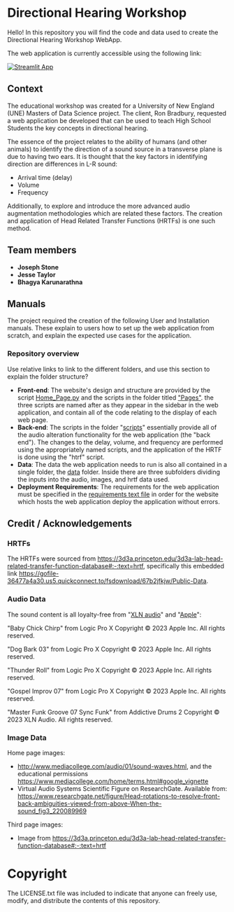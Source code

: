 # Directional Hearing Workshop
Hello! In this repository you will find the code and data used to create the Directional Hearing Workshop WebApp.

The web application is currently accessible using the following link:

[![Streamlit App](https://static.streamlit.io/badges/streamlit_badge_black_white.svg)](https://directionalhearingworkshop2023-directional-hea-home-page-6axpms.streamlit.app/)

## Context
The educational workshop was created for a University of New England (UNE) Masters of Data Science project. The client, Ron Bradbury, requested a web application be developed that can be used to teach High School Students the key concepts in directional hearing.

The essence of the project relates to the ability of humans (and other animals) to identify the direction of a
sound source in a transverse plane is due to having two ears. It is
thought that the key factors in identifying direction are differences in
L-R sound:
- Arrival time (delay)
- Volume
- Frequency

Additionally, to explore and introduce the more advanced audio augmentation methodologies which are related these factors. The creation and application of Head Related Transfer Functions (HRTFs) is one such method.

## Team members
- **Joseph Stone** 
- **Jesse Taylor** 
- **Bhagya Karunarathna** 
 
## Manuals
The project required the creation of the following User and Installation manuals. These explain to users how to set up the web application from scratch, and explain the expected use cases for the application.

### Repository overview
Use relative links to link to the different folders, and use this section to explain the folder structure?
- **Front-end**: The website's design and structure are provided by the script [Home_Page.py](/Home_Page.py) and the scripts in the folder titled ["Pages"](pages/). the three scripts are named after as they appear in the sidebar in the web application, and contain all of the code relating to the display of each web page.
- **Back-end**: The scripts in the folder "[scripts](/scripts/)" essentially provide all of the audio alteration functionality for the web application (the "back end"). The changes to the delay, volume, and frequency are performed using the appropriately named scripts, and the application of the HRTF is done using the "htrf" script.
- **Data**: The data the web application needs to run is also all contained in a single folder, the [data](/data) folder. Inside there are three subfolders dividing the inputs into the audio, images, and hrtf data used.
- **Deployment Requirements**: The requirements for the web application must be specified in the [requirements text file](/requirements.txt) in order for the website which hosts the web application deploy the application without errors.

## Credit / Acknowledgements
### HRTFs
The HRTFs were sourced from https://3d3a.princeton.edu/3d3a-lab-head-related-transfer-function-database#:-:text=hrtf, specifically this embedded link https://gofile-36477a4a30.us5.quickconnect.to/fsdownload/67b2jfkjw/Public-Data.

### Audio Data
The sound content is all loyalty-free from "[XLN audio](https://www.xlnaudio.com/terms_and_conditions)" and "[Apple](https://support.apple.com/en-au/HT202939)":

"Baby Chick Chirp" from Logic Pro X
Copyright © 2023 Apple Inc. All rights reserved.

"Dog Bark 03" from Logic Pro X
Copyright © 2023 Apple Inc. All rights reserved.

"Thunder Roll" from Logic Pro X
Copyright © 2023 Apple Inc. All rights reserved.

"Gospel Improv 07" from Logic Pro X
Copyright © 2023 Apple Inc. All rights reserved.

"Master Funk Groove 07 Sync Funk" from Addictive Drums 2
Copyright © 2023 XLN Audio. All rights reserved.

### Image Data
Home page images:
- http://www.mediacollege.com/audio/01/sound-waves.html, and the educational permissions https://www.mediacollege.com/home/terms.html#google_vignette
- Virtual Audio Systems Scientific Figure on ResearchGate. Available from: https://www.researchgate.net/figure/Head-rotations-to-resolve-front-back-ambiguities-viewed-from-above-When-the-sound_fig3_220089969

Third page images:
- Image from https://3d3a.princeton.edu/3d3a-lab-head-related-transfer-function-database#:-:text=hrtf

# Copyright
The LICENSE.txt file was included to indicate that anyone can freely use, modify, and distribute the contents of this repository.
